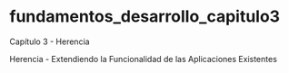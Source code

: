 
# fundamentos_desarrollo_capitulo3

Capítulo 3 - Herencia

Herencia - Extendiendo la Funcionalidad de las Aplicaciones Existentes


